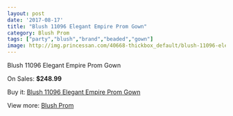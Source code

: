 ```yaml
---
layout: post
date: '2017-08-17'
title: "Blush 11096 Elegant Empire Prom Gown"
category: Blush Prom
tags: ["party","blush","brand","beaded","gown"]
image: http://img.princessan.com/40668-thickbox_default/blush-11096-elegant-empire-prom-gown.jpg
---
```

Blush 11096 Elegant Empire Prom Gown

On Sales: **$248.99**
<a href="https://www.princessan.com/en/blush-prom/19007-blush-11096-elegant-empire-prom-gown.html"><amp-img layout="responsive" width="600" height="600" src="//img.princessan.com/40668-thickbox_default/blush-11096-elegant-empire-prom-gown.jpg" alt="Blush 11096 Elegant Empire Prom Gown 0" /></a>
<a href="https://www.princessan.com/en/blush-prom/19007-blush-11096-elegant-empire-prom-gown.html"><amp-img layout="responsive" width="600" height="600" src="//img.princessan.com/40670-thickbox_default/blush-11096-elegant-empire-prom-gown.jpg" alt="Blush 11096 Elegant Empire Prom Gown 1" /></a>
<a href="https://www.princessan.com/en/blush-prom/19007-blush-11096-elegant-empire-prom-gown.html"><amp-img layout="responsive" width="600" height="600" src="//img.princessan.com/40669-thickbox_default/blush-11096-elegant-empire-prom-gown.jpg" alt="Blush 11096 Elegant Empire Prom Gown 2" /></a>

Buy it: [Blush 11096 Elegant Empire Prom Gown](https://www.princessan.com/en/blush-prom/19007-blush-11096-elegant-empire-prom-gown.html "Blush 11096 Elegant Empire Prom Gown")

View more: [Blush Prom](https://www.princessan.com/en/180-blush-prom "Blush Prom")